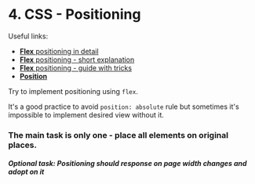 # 4. CSS - Positioning

Useful links:
- [**Flex** positioning in detail](https://yoksel.github.io/flex-cheatsheet/)
- [**Flex** positioning - short explanation](https://flexbox.malven.co/)
- [**Flex** positioning - guide with tricks](https://css-tricks.com/snippets/css/a-guide-to-flexbox/)
- [**Position**](https://developer.mozilla.org/en-US/docs/Web/CSS/position)

Try to implement positioning using `flex`.

It's a good practice to avoid `position: absolute` rule but sometimes it's impossible to implement desired view without it.

### The main task is only one - place all elements on original places.

##### Optional task: Positioning should response on page width changes and adopt on it